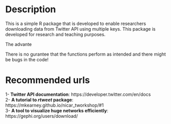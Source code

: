 <h1>Description</h1>
This is a simple R package that is developed to enable researchers downloading data from Twitter API using multiple keys. This package is developed for research and teaching purposes.

The advante

There is no gurantee that the functions perform as intended and there might be bugs in the code! 

<h1>Recommended urls</h1>
1- <b>Twitter API documentation</b>: https://developer.twitter.com/en/docs</br>
2- <b>A tutorial to <i>rtweet</i> package</b>: https://mkearney.github.io/nicar_tworkshop/#1</br>
3- <b>A tool to visualize huge networks efficiently</b>: https://gephi.org/users/download/
